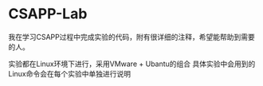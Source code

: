 # CSAPP-Lab
我在学习CSAPP过程中完成实验的代码，附有很详细的注释，希望能帮助到需要的人。


实验都在Linux环境下进行，采用VMware + Ubantu的组合
具体实验中会用到的Linux命令会在每个实验中单独进行说明
